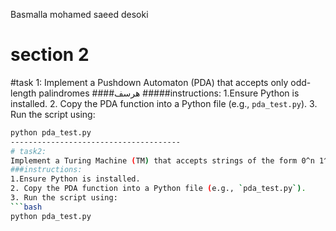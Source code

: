 Basmalla mohamed saeed desoki
# section 2
#task 1:
Implement a Pushdown Automaton (PDA) that accepts only odd-length palindromes
####هرسف
#####instructions:
1.Ensure Python is installed.
2. Copy the PDA function into a Python file (e.g., `pda_test.py`).
3. Run the script using:  
   ```bash
   python pda_test.py
--------------------------------------
# task2:
Implement a Turing Machine (TM) that accepts strings of the form 0^n 1^n 0^n 1^n.
###instructions:
1.Ensure Python is installed.
2. Copy the PDA function into a Python file (e.g., `pda_test.py`).
3. Run the script using:  
   ```bash
   python pda_test.py
